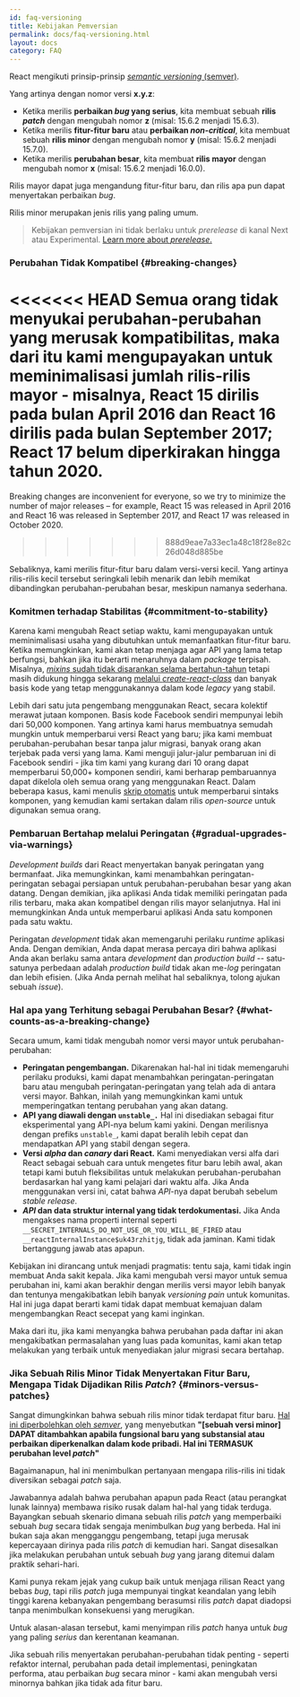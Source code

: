 ```yaml
---
id: faq-versioning
title: Kebijakan Pemversian
permalink: docs/faq-versioning.html
layout: docs
category: FAQ
---
```


React mengikuti prinsip-prinsip [*semantic versioning* (semver)](https://semver.org/).

Yang artinya dengan nomor versi **x.y.z**:

* Ketika merilis **perbaikan *bug* yang serius**, kita membuat sebuah **rilis *patch*** dengan mengubah nomor **z** (misal: 15.6.2 menjadi 15.6.3).
* Ketika merilis **fitur-fitur baru** atau **perbaikan *non-critical***, kita membuat sebuah **rilis minor** dengan mengubah nomor **y** (misal: 15.6.2 menjadi 15.7.0).
* Ketika merilis **perubahan besar**, kita membuat **rilis mayor** dengan mengubah nomor **x** (misal: 15.6.2 menjadi 16.0.0). 

Rilis mayor dapat juga mengandung fitur-fitur baru, dan rilis apa pun dapat menyertakan perbaikan *bug*.

Rilis minor merupakan jenis rilis yang paling umum.

> Kebijakan pemversian ini tidak berlaku untuk *prerelease* di kanal Next atau Experimental. [Learn more about *prerelease*.](/docs/release-channels.html)

### Perubahan Tidak Kompatibel {#breaking-changes}

<<<<<<< HEAD
Semua orang tidak menyukai perubahan-perubahan yang merusak kompatibilitas, maka dari itu kami mengupayakan untuk meminimalisasi jumlah rilis-rilis mayor - misalnya, React 15 dirilis pada bulan April 2016 dan React 16 dirilis pada bulan September 2017; React 17 belum diperkirakan hingga tahun 2020.
=======
Breaking changes are inconvenient for everyone, so we try to minimize the number of major releases – for example, React 15 was released in April 2016 and React 16 was released in September 2017, and React 17 was released in October 2020.
>>>>>>> 888d9eae7a33ec1a48c18f28e82c26d048d885be

Sebaliknya, kami merilis fitur-fitur baru dalam versi-versi kecil. Yang artinya rilis-rilis kecil tersebut seringkali lebih menarik dan lebih memikat dibandingkan perubahan-perubahan besar, meskipun namanya sederhana.

### Komitmen terhadap Stabilitas {#commitment-to-stability}

Karena kami mengubah React setiap waktu, kami mengupayakan untuk meminimalisasi usaha yang dibutuhkan untuk memanfaatkan fitur-fitur baru. Ketika memungkinkan, kami akan tetap menjaga agar API yang lama tetap berfungsi, bahkan jika itu berarti menaruhnya dalam *package* terpisah. Misalnya, [*mixins* sudah tidak disarankan selama bertahun-tahun](/blog/2016/07/13/mixins-considered-harmful.html) tetapi masih didukung hingga sekarang [melalui *create-react-class*](/docs/react-without-es6.html#mixins) dan banyak basis kode yang tetap menggunakannya dalam kode *legacy* yang stabil.

Lebih dari satu juta pengembang menggunakan React, secara kolektif merawat jutaan komponen. Basis kode Facebook sendiri mempunyai lebih dari 50,000 komponen. Yang artinya kami harus membuatnya semudah mungkin untuk memperbarui versi React yang baru; jika kami membuat perubahan-perubahan besar tanpa jalur migrasi, banyak orang akan terjebak pada versi yang lama. Kami menguji jalur-jalur pembaruan ini di Facebook sendiri - jika tim kami yang kurang dari 10 orang dapat memperbarui 50,000+ komponen sendiri, kami berharap pembaruannya dapat dikelola oleh semua orang yang menggunakan React. Dalam beberapa kasus, kami menulis [skrip otomatis](https://github.com/reactjs/react-codemod) untuk memperbarui sintaks komponen, yang kemudian kami sertakan dalam rilis *open-source* untuk digunakan semua orang.

### Pembaruan Bertahap melalui Peringatan {#gradual-upgrades-via-warnings}

*Development builds* dari React menyertakan banyak peringatan yang bermanfaat. Jika memungkinkan, kami menambahkan peringatan-peringatan sebagai persiapan untuk perubahan-perubahan besar yang akan datang. Dengan demikian, jika aplikasi Anda tidak memiliki peringatan pada rilis terbaru, maka akan kompatibel dengan rilis mayor selanjutnya. Hal ini memungkinkan Anda untuk memperbarui aplikasi Anda satu komponen pada satu waktu.

Peringatan *development* tidak akan memengaruhi perilaku *runtime* aplikasi Anda. Dengan demikian, Anda dapat merasa percaya diri bahwa aplikasi Anda akan berlaku sama antara *development* dan *production build* -- satu-satunya perbedaan adalah *production build* tidak akan me-*log* peringatan dan lebih efisien. (Jika Anda pernah melihat hal sebaliknya, tolong ajukan sebuah *issue*).

### Hal apa yang Terhitung sebagai Perubahan Besar? {#what-counts-as-a-breaking-change}

Secara umum, kami tidak mengubah nomor versi mayor untuk perubahan-perubahan:

* **Peringatan pengembangan.** Dikarenakan hal-hal ini tidak memengaruhi perilaku produksi, kami dapat menambahkan peringatan-peringatan baru atau mengubah peringatan-peringatan yang telah ada di antara versi mayor. Bahkan, inilah yang memungkinkan kami untuk memperingatkan tentang perubahan yang akan datang.
* **API yang diawali dengan `unstable_.`** Hal ini disediakan sebagai fitur eksperimental yang API-nya belum kami yakini. Dengan merilisnya dengan prefiks `unstable_`, kami dapat beralih lebih cepat dan mendapatkan API yang stabil dengan segera.
* **Versi *alpha* dan *canary* dari React.** Kami menyediakan versi alfa dari React sebagai sebuah cara untuk mengetes fitur baru lebih awal, akan tetapi kami butuh fleksibilitas untuk melakukan perubahan-perubahan berdasarkan hal yang kami pelajari dari waktu alfa. Jika Anda menggunakan versi ini, catat bahwa *API*-nya dapat berubah sebelum *stable release*.
* ***API* dan data struktur internal yang tidak terdokumentasi.** Jika Anda mengakses nama properti internal seperti `__SECRET_INTERNALS_DO_NOT_USE_OR_YOU_WILL_BE_FIRED` atau `__reactInternalInstance$uk43rzhitjg`, tidak ada jaminan. Kami tidak bertanggung jawab atas apapun.

Kebijakan ini dirancang untuk menjadi pragmatis: tentu saja, kami tidak ingin membuat Anda sakit kepala. Jika kami mengubah versi mayor untuk semua perubahan ini, kami akan berakhir dengan merilis versi mayor lebih banyak dan tentunya mengakibatkan lebih banyak *versioning pain* untuk komunitas. Hal ini juga dapat berarti kami tidak dapat membuat kemajuan dalam mengembangkan React secepat yang kami inginkan.

Maka dari itu, jika kami menyangka bahwa perubahan pada daftar ini akan mengakibatkan permasalahan yang luas pada komunitas, kami akan tetap melakukan yang terbaik untuk menyediakan jalur migrasi secara bertahap.

### Jika Sebuah Rilis Minor Tidak Menyertakan Fitur Baru, Mengapa Tidak Dijadikan Rilis *Patch*? {#minors-versus-patches}

Sangat dimungkinkan bahwa sebuah rilis minor tidak terdapat fitur baru. [Hal ini diperbolehkan oleh *semver*](https://semver.org/#spec-item-7), yang menyebutkan **"[sebuah versi minor] DAPAT ditambahkan apabila fungsional baru yang substansial atau perbaikan diperkenalkan dalam kode pribadi. Hal ini TERMASUK perubahan level *patch*"**

Bagaimanapun, hal ini menimbulkan pertanyaan mengapa rilis-rilis ini tidak diversikan sebagai *patch* saja.

Jawabannya adalah bahwa perubahan apapun pada React (atau perangkat lunak lainnya) membawa risiko rusak dalam hal-hal yang tidak terduga. Bayangkan sebuah skenario dimana sebuah rilis *patch* yang memperbaiki sebuah *bug* secara tidak sengaja menimbulkan *bug* yang berbeda. Hal ini bukan saja akan mengganggu pengembang, tetapi juga merusak kepercayaan dirinya pada rilis *patch* di kemudian hari. Sangat disesalkan jika melakukan perubahan untuk sebuah *bug* yang jarang ditemui dalam praktik sehari-hari.

Kami punya rekam jejak yang cukup baik untuk menjaga rilisan React yang bebas *bug*, tapi rilis *patch* juga mempunyai tingkat keandalan yang lebih tinggi karena kebanyakan pengembang berasumsi rilis *patch* dapat diadopsi tanpa menimbulkan konsekuensi yang merugikan.

Untuk alasan-alasan tersebut, kami menyimpan rilis *patch* hanya untuk *bug* yang paling *serius* dan kerentanan keamanan.

Jika sebuah rilis menyertakan perubahan-perubahan tidak penting - seperti refaktor internal, perubahan pada detail implementasi, peningkatan performa, atau perbaikan *bug* secara minor - kami akan mengubah versi minornya bahkan jika tidak ada fitur baru. 
